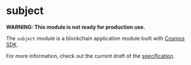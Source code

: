 # subject

**WARNING: This module is not ready for production use.**

The `subject` module is a blockchain application module built with [Cosmos SDK](https://docs.cosmos.network).

For more information, check out the current draft of the [specification](./spec/README.md).
